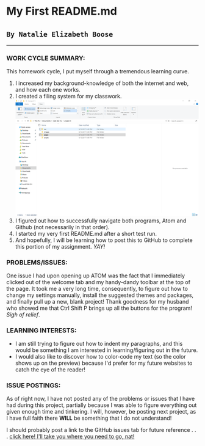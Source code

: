 # My First README.md
## `By Natalie Elizabeth Boose`
___


### WORK CYCLE SUMMARY:
This homework cycle, I put myself through a tremendous learning curve.
1. I increased my background-knowledge of both the internet and web, and how each one works.
2. I created a filing system for my classwork. ![Screenshot Of my Directory](./images/screenshot-1.png)
2. I figured out how to successfully navigate both programs, Atom and Github (not necessarily in that order).
3. I started my very first README.md after a short test run.
4. And hopefully, I will be learning how to post this to GitHub to complete this portion of my assignment. *YAY!*


### PROBLEMS/ISSUES:
One issue I had upon opening up ATOM was the fact that I immediately clicked out of the welcome tab and my handy-dandy toolbar at the top of the page. It took me a very long time, consequently, to figure out how to change my settings manually, install the suggested themes and packages, and finally pull up a new, blank project! Thank goodness for my husband who showed me that Ctrl Shift P brings up all the buttons for the program! *Sigh of relief*.

### LEARNING INTERESTS:
+ I am still trying to figure out how to indent my paragraphs, and this would be something I am interested in learning/figuring out in the future.
+ I would also like to discover how to color-code my text (so the color shows up on the preview) because I'd prefer for my future websites to catch the eye of the reader!

### ISSUE POSTINGS:
As of right now, I have not posted any of the problems or issues that I have had during this project, partially because I was able to figure everything out given enough time and tinkering. I will, however, be posting next project, as I have full faith there **WILL** be something that I do not understand!

I should probably post a link to the GitHub issues tab for future reference . . .
[click here! I'll take you where you need to go, nat!](https://github.com/Media-Ed-Online/intro-web-dev/issues)
